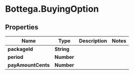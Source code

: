 # Bottega.BuyingOption

## Properties

Name | Type | Description | Notes
------------ | ------------- | ------------- | -------------
**packageId** | **String** |  | 
**period** | **Number** |  | 
**payAmountCents** | **Number** |  | 


